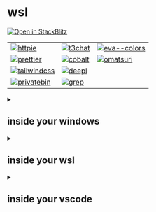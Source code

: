 # wsl

[![Open in StackBlitz](https://developer.stackblitz.com/img/open_in_stackblitz.svg)](https://stackblitz.com/github/haikalrowi/wsl)

|                                                                                                        |                                                                                             |                                                                                    |
| ------------------------------------------------------------------------------------------------------ | ------------------------------------------------------------------------------------------- | ---------------------------------------------------------------------------------- |
| [![httpie](https://avatars.githubusercontent.com/u/24454777?s=50)](https://req.new)                    | [![t3chat](https://t3.chat/favicon.ico)](https://t3.chat)                                   | [![eva--colors](https://colors.eva.design/favicon.ico)](https://colors.eva.design) |
| [![prettier](https://avatars.githubusercontent.com/u/25822731?s=50)](https://prettier.io/playground)   | [![cobalt](https://cobalt.tools/icons/maskable/48.png)](https://cobalt.tools)               | [![omatsuri](https://omatsuri.app/assets/favicon.ico)](https://omatsuri.app)       |
| [![tailwindcss](https://avatars.githubusercontent.com/u/67109815?s=50)](https://play.tailwindcss.com/) | [![deepl](https://avatars.githubusercontent.com/u/83310993?s=50)](https://www.deepl.com/en) |                                                                                    |
| [![privatebin](https://avatars.githubusercontent.com/u/20367028?s=50)](https://privatebin.net/)        | [![grep](https://grep.app/icon.png)](https://grep.app)                                      |                                                                                    |

<details>

<summary>

## inside your windows

</summary>

### .wslconfig

> ```md
> [wsl2]
> kernelCommandLine="sysctl.vm.swappiness=10"
> swap=4294967296
> networkingMode=mirrored
> ```

### reset wsl and remove vscode user data

> > powershell ps ps1
>
> **one line copy paste**
>
> ```md
> wsl --shutdown; wsl --unregister Ubuntu; Remove-Item -Path $env:APPDATA\Code -Recurse; Remove-Item -Path $env:USERPROFILE\.vscode -Recurse
> ```
>
> **reset wsl**
>
> ```md
> wsl --shutdown
> ```
>
> ```md
> wsl --unregister Ubuntu
> ```
>
> **remove vscode user data**
>
> ```md
> Remove-Item -Path $env:APPDATA\Code -Recurse
> ```
>
> ```md
> Remove-Item -Path $env:USERPROFILE\.vscode -Recurse
> ```
>
> - https://code.visualstudio.com/docs/setup/uninstall#_clean-uninstall

</details>

<details>

<summary>

## inside your wsl

</summary>

### pnpm and node.js

> > shellscript bash sh shell zsh
>
> ```md
> curl -fsSL https://get.pnpm.io/install.sh | sh - &&
> source ~/.bashrc &&
> pnpm env use --global lts
> ```
>
> - https://pnpm.io/installation#on-posix-systems
> - https://pnpm.io/cli/env#use

</details>

<details>

<summary>

## inside your vscode

</summary>

### install extensions

> > shellscript bash sh shell zsh
>
> ```md
> code --install-extension bradlc.vscode-tailwindcss &
> code --install-extension dbaeumer.vscode-eslint &
> code --install-extension esbenp.prettier-vscode &
> code --install-extension Prisma.prisma &
> code --install-extension semanticdiff.semanticdiff &
> code --install-extension streetsidesoftware.code-spell-checker &
> wait
> ```

### vercel/next.js

> > shellscript bash sh shell zsh
>
> ```md
> PROJECT_NAME="./my-app" &&
> pnpm dlx create-next-app@15 $PROJECT_NAME &&
> cd $PROJECT_NAME &&
> pnpm add --save-dev prettier@3 &&
> pnpm add --save-dev prettier-plugin-organize-imports@4 &&
> pnpm add --save-dev prettier-plugin-tailwindcss@0.6 &&
> echo "{\"plugins\":[\"prettier-plugin-organize-imports\",\"prettier-plugin-tailwindcss\"]}" > .prettierrc &&
> echo 'pnpm-lock.yaml' > .prettierignore
> ```
>
> - https://nextjs.org/docs/app/api-reference/cli/create-next-app
> - https://prettier.io/docs/install
> - https://github.com/simonhaenisch/prettier-plugin-organize-imports
> - https://github.com/tailwindlabs/prettier-plugin-tailwindcss
>
> > shellscript bash sh shell zsh
>
> ```
> echo "public-hoist-pattern[]=*eslint-plugin-*" > .npmrc
> ```
>
> > shellscript bash sh shell zsh
>
> ```md
> rm -rf .next/ node_modules/ pnpm-lock.yaml && pnpm install
> ```

### shadcn-ui/ui

> > shellscript bash sh shell zsh
>
> ```md
> pnpm add --save-dev shadcn@2 &&
> pnpm exec shadcn init &&
> pnpm exec shadcn add button
> ```
>
> - https://ui.shadcn.com/docs/tailwind-v4#changelog
> - https://ui.shadcn.com/docs/cli

### supabase/supabase

> > shellscript bash sh shell zsh
>
> ```md
> pnpm exec shadcn add https://supabase.com/ui/r/supabase-client-nextjs.json
> ```
>
> - https://supabase.com/ui/docs/nextjs/client

### prisma/prisma

> > shellscript bash sh shell zsh
>
> ```md
> pnpm add --save-dev prisma@6 &&
> pnpm exec prisma init --datasource-provider sqlite --url file:./dev.db --with-model &&
> pnpm exec prisma migrate dev --name init &&
> pnpm exec prisma migrate reset --force
> ```
>
> - https://www.prisma.io/docs/orm/reference/prisma-cli-reference#init

</details>
